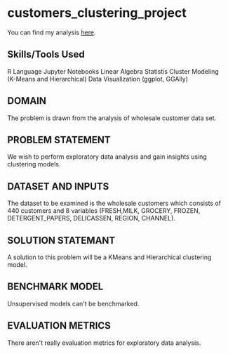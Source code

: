 # customers_clustering_project

You can find my analysis [here](https://github.com/vduong314159/customers_clustering_project/tree/master/ipynb). 

## Skills/Tools Used
R Language
Jupyter Notebooks
Linear Algebra
Statistis
Cluster Modeling (K-Means and Hierarchical)
Data Visualization (ggplot, GGAlly)


## DOMAIN

 The problem is drawn from the analysis of wholesale customer data set.
 
## PROBLEM STATEMENT
 
 We wish to perform exploratory data analysis and gain insights using clustering models. 

 
## DATASET AND INPUTS
 
 The dataset to be examined is the wholesale customers which consists of 440 customers and 8 variables (FRESH,MILK, GROCERY, FROZEN, DETERGENT_PAPERS, DELICASSEN, REGION, CHANNEL).
 
## SOLUTION STATEMANT
 
 A solution to this problem will be a KMeans and Hierarchical clustering model.

## BENCHMARK MODEL

 Unsupervised models can't be benchmarked.
 
## EVALUATION METRICS
 
 There aren't really evaluation metrics for exploratory data analysis.
  
 
